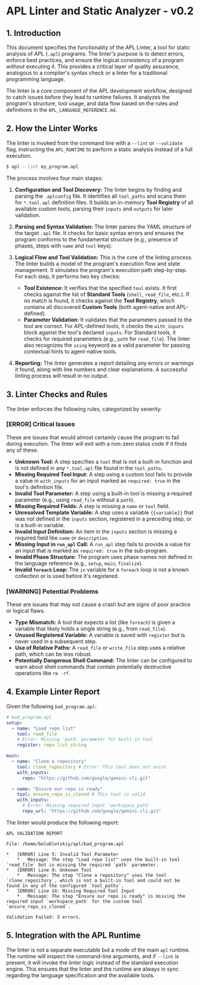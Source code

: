 # APL Linter and Static Analyzer - v0.2

## 1. Introduction

This document specifies the functionality of the APL Linter, a tool for static analysis of APL (`.apl`) programs. The linter's purpose is to detect errors, enforce best practices, and ensure the logical consistency of a program *without* executing it. This provides a critical layer of quality assurance, analogous to a compiler's syntax check or a linter for a traditional programming language.

The linter is a core component of the APL development workflow, designed to catch issues before they lead to runtime failures. It analyzes the program's structure, tool usage, and data flow based on the rules and definitions in the `APL_LANGUAGE_REFERENCE.md`.

## 2. How the Linter Works

The linter is invoked from the command line with a `--lint` or `--validate` flag, instructing the `APL_RUNTIME` to perform a static analysis instead of a full execution.

```bash
$ apl --lint my_program.apl
```

The process involves four main stages:

1.  **Configuration and Tool Discovery:** The linter begins by finding and parsing the `.aplconfig` file. It identifies all `tool_paths` and scans them for `*.tool.apl` definition files. It builds an in-memory **Tool Registry** of all available custom tools, parsing their `inputs` and `outputs` for later validation.

2.  **Parsing and Syntax Validation:** The linter parses the YAML structure of the target `.apl` file. It checks for basic syntax errors and ensures the program conforms to the fundamental structure (e.g., presence of phases, steps with `name` and `tool` keys).

3.  **Logical Flow and Tool Validation:** This is the core of the linting process. The linter builds a model of the program's execution flow and state management. It simulates the program's execution path step-by-step. For each step, it performs two key checks:
    *   **Tool Existence:** It verifies that the specified `tool` exists. It first checks against the list of **Standard Tools** (`shell`, `read_file`, etc.). If no match is found, it checks against the **Tool Registry**, which contains all discovered **Custom Tools** (both agent-native and APL-defined).
    *   **Parameter Validation:** It validates that the parameters passed to the tool are correct. For APL-defined tools, it checks the `with_inputs` block against the tool's declared `inputs`. For Standard tools, it checks for required parameters (e.g., `path` for `read_file`). The linter also recognizes the `using` keyword as a valid parameter for passing contextual hints to agent-native tools.

4.  **Reporting:** The linter generates a report detailing any errors or warnings it found, along with line numbers and clear explanations. A successful linting process will result in no output.

## 3. Linter Checks and Rules

The linter enforces the following rules, categorized by severity:

### **[ERROR] Critical Issues**

These are issues that would almost certainly cause the program to fail during execution. The linter will exit with a non-zero status code if it finds any of these.

*   **Unknown Tool:** A step specifies a `tool` that is not a built-in function and is not defined in any `*.tool.apl` file found in the `tool_paths`.
*   **Missing Required Tool Input:** A step using a custom tool fails to provide a value in `with_inputs` for an input marked as `required: true` in the tool's definition file.
*   **Invalid Tool Parameter:** A step using a built-in tool is missing a required parameter (e.g., using `read_file` without a `path`).
*   **Missing Required Fields:** A step is missing a `name` or `tool` field.
*   **Unresolved Template Variable:** A step uses a variable `{{variable}}` that was not defined in the `inputs` section, registered in a preceding step, or is a built-in variable.
*   **Invalid Input Definition:** An item in the `inputs` section is missing a required field like `name` or `description`.
*   **Missing Input in `run_apl` Call:** A `run_apl` step fails to provide a value for an input that is marked as `required: true` in the sub-program.
*   **Invalid Phase Structure:** The program uses phase names not defined in the language reference (e.g., `setup`, `main`, `finalize`).
*   **Invalid `foreach` Loop:** The `in` variable for a `foreach` loop is not a known collection or is used before it's registered.

### **[WARNING] Potential Problems**

These are issues that may not cause a crash but are signs of poor practice or logical flaws.

*   **Type Mismatch:** A tool that expects a list (like `foreach`) is given a variable that likely holds a single string (e.g., from `read_file`).
*   **Unused Registered Variable:** A variable is saved with `register` but is never used in a subsequent step.
*   **Use of Relative Paths:** A `read_file` or `write_file` step uses a relative path, which can be less robust.
*   **Potentially Dangerous Shell Command:** The linter can be configured to warn about shell commands that contain potentially destructive operations like `rm -rf`.

## 4. Example Linter Report

Given the following `bad_program.apl`:

```yaml
# bad_program.apl
setup:
  - name: "Load repo list"
    tool: read_file
    # Error: Missing 'path' parameter for built-in tool
    register: repo_list_string

main:
  - name: "Clone a repository"
    tool: clone_repository # Error: This tool does not exist
    with_inputs:
      repo: "https://github.com/google/gemini-cli.git"

  - name: "Ensure our repo is ready"
    tool: ensure_repo_is_cloned # This tool is valid
    with_inputs:
      # Error: Missing required input 'workspace_path'
      repo_url: "https://github.com/google/gemini-cli.git"
```

The linter would produce the following report:

```
APL VALIDATION REPORT

File: /home/beloblotskiy/apl/bad_program.apl

*   [ERROR] Line 5: Invalid Tool Parameter
    *   Message: The step "Load repo list" uses the built-in tool `read_file` but is missing the required `path` parameter.
*   [ERROR] Line 9: Unknown Tool
    *   Message: The step "Clone a repository" uses the tool `clone_repository`, which is not a built-in tool and could not be found in any of the configured `tool_paths`.
*   [ERROR] Line 14: Missing Required Tool Input
    *   Message: The step "Ensure our repo is ready" is missing the required input `workspace_path` for the custom tool `ensure_repo_is_cloned`.

Validation Failed: 3 errors.
```

## 5. Integration with the APL Runtime

The linter is not a separate executable but a mode of the main `apl` runtime. The runtime will inspect the command-line arguments, and if `--lint` is present, it will invoke the linter logic instead of the standard execution engine. This ensures that the linter and the runtime are always in sync regarding the language specification and the available tools.
